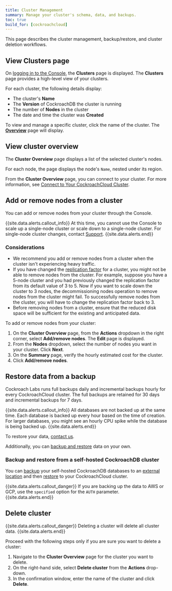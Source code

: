 ```yaml
---
title: Cluster Management
summary: Manage your cluster's schema, data, and backups.
toc: true
build_for: [cockroachcloud]
---
```


This page describes the cluster management, backup/restore, and cluster deletion workflows.

## View Clusters page

On [logging in to the Console](cockroachcloud-create-your-account.html#log-in), the **Clusters** page is displayed. The **Clusters** page provides a high-level view of your clusters.

For each cluster, the following details display:

- The cluster's **Name**
- The **Version** of CockroachDB the cluster is running
- The number of **Nodes** in the cluster
- The date and time the cluster was **Created**

To view and manage a specific cluster, click the name of the cluster. The [**Overview**](#view-cluster-overview) page will display.

## View cluster overview

The **Cluster Overview** page displays a list of the selected cluster's nodes.

For each node, the page displays the node's `Name`, nested under its region.

From the **Cluster Overview** page, you can connect to your cluster. For more information, see [Connect to Your CockroachCloud Cluster](cockroachcloud-connect-to-your-cluster.html).

## Add or remove nodes from a cluster

You can add or remove nodes from your cluster through the Console.

{{site.data.alerts.callout_info}}
At this time, you cannot use the Console to scale up a single-node cluster or scale down to a single-node cluster. For single-node cluster changes, contact [Support](https://support.cockroachlabs.com).
{{site.data.alerts.end}}

### Considerations

- We recommend you add or remove nodes from a cluster when the cluster isn't experiencing heavy traffic.
- If you have changed the [replication factor](configure-zone.html) for a cluster, you might not be able to remove nodes from the cluster. For example, suppose you have a 5-node cluster and you had previously changed the replication factor from its default value of 3 to 5. Now if you want to scale down the cluster to 3 nodes, the decommissioning nodes operation to remove nodes from the cluster might fail. To successfully remove nodes from the cluster, you will have to change the replication factor back to 3.
- Before removing nodes from a cluster, ensure that the reduced disk space will be sufficient for the existing and anticipated data.

To add or remove nodes from your cluster:

1. On the **Cluster Overview** page, from the **Actions** dropdown in the right corner, select **Add/remove nodes**. The **Edit <cluster name>** page is displayed.
2. From the **Nodes** dropdown, select the number of nodes you want in your cluster. Click **Next**.
3. On the **Summary** page, verify the hourly estimated cost for the cluster.
4. Click **Add/remove nodes**.

## Restore data from a backup

Cockroach Labs runs full backups daily and incremental backups hourly for every CockroachCloud cluster. The full backups are retained for 30 days and incremental backups for 7 days.

{{site.data.alerts.callout_info}}
All databases are not backed up at the same time. Each database is backed up every hour based on the time of creation. For larger databases, you might see an hourly CPU spike while the database is being backed up.
{{site.data.alerts.end}}

To restore your data, [contact us](https://support.cockroachlabs.com).

Additionally, you can [backup and restore](backup-and-restore.html) data on your own.

### Backup and restore from a self-hosted CockroachDB cluster

You can [backup](backup.html) your self-hosted CockroachDB databases to an [external location](backup.html#backup-file-urls) and then [restore](restore.html) to your CockroachCloud cluster.

{{site.data.alerts.callout_danger}}
If you are backing up the data to AWS or GCP, use the `specified` option for the `AUTH` parameter.
{{site.data.alerts.end}}

## Delete cluster

{{site.data.alerts.callout_danger}}
Deleting a cluster will delete all cluster data.
{{site.data.alerts.end}}

Proceed with the following steps only if you are sure you want to delete a cluster:

1. Navigate to the **Cluster Overview** page for the cluster you want to delete.
2. On the right-hand side, select **Delete cluster** from the **Actions** drop-down.
3. In the confirmation window, enter the name of the cluster and click **Delete**.
